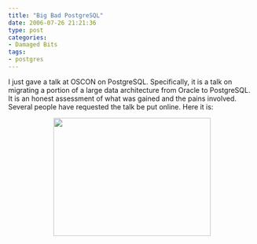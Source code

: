 ```yaml
---
title: "Big Bad PostgreSQL"
date: 2006-07-26 21:21:36
type: post
categories:
- Damaged Bits
tags:
- postgres
---
```


<p>I just gave a talk at OSCON on PostgreSQL.  Specifically, it is a talk on migrating a portion of a large data architecture from Oracle to PostgreSQL.  It is an honest assessment of what was gained and the pains involved.  Several people have requested the talk be put online.  Here it is:</p>  <center> <a href="https://images.omniti.net/omniti.com/~jesus/misc/BBPostgres.pdf" border=0><img src="https://images.omniti.net/omniti.com/~jesus/misc/BBPostgres.png" width=320 height=240></a> </center> 
